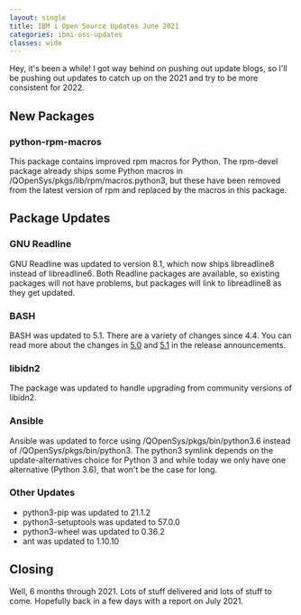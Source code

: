 ```yaml
---
layout: single
title: IBM i Open Source Updates June 2021
categories: ibmi-oss-updates
classes: wide
---
```


Hey, it's been a while! I got way behind on pushing out update blogs, so I'll be pushing out updates to catch up on the 2021 and try to be more consistent for 2022.

## New Packages

### python-rpm-macros

This package contains improved rpm macros for Python. The rpm-devel package already ships some Python macros in /QOpenSys/pkgs/lib/rpm/macros.python3, but these have been removed from the latest version of rpm and replaced by the macros in this package.

## Package Updates

### GNU Readline

GNU Readline was updated to version 8.1, which now ships libreadline8 instead of libreadline6. Both Readline packages are available, so existing packages will not have problems, but packages will link to libreadline8 as they get updated.

### BASH

BASH was updated to 5.1. There are a variety of changes since 4.4. You can read more about the changes in [5.0](https://lists.gnu.org/archive/html/bug-bash/2019-01/msg00063.html) and [5.1](https://lists.gnu.org/archive/html/info-gnu/2020-12/msg00003.html) in the release announcements.

### libidn2

The package was updated to handle upgrading from community versions of libidn2.

### Ansible

Ansible was updated to force using /QOpenSys/pkgs/bin/python3.6 instead of /QOpenSys/pkgs/bin/python3. The python3 symlink depends on the update-alternatives choice for Python 3 and while today we only have one alternative (Python 3.6), that won't be the case for long.

### Other Updates

- python3-pip was updated to 21.1.2
- python3-setuptools was updated to 57.0.0
- python3-wheel was updated to 0.36.2
- ant was updated to 1.10.10

## Closing

Well, 6 months through 2021. Lots of stuff delivered and lots of stuff to come. Hopefully back in a few days with a report on July 2021.
